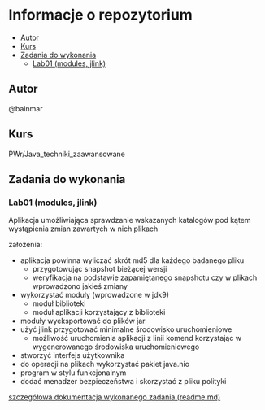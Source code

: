 # Informacje o repozytorium <!-- omit in toc -->

- [Autor](#autor)
- [Kurs](#kurs)
- [Zadania do wykonania](#zadania-do-wykonania)
  - [Lab01 (modules, jlink)](#lab01-modules-jlink)

## Autor

@bainmar

## Kurs

PWr/Java_techniki_zaawansowane

## Zadania do wykonania

### Lab01 (modules, jlink)

Aplikacja umożliwiająca sprawdzanie wskazanych katalogów pod kątem wystąpienia zmian zawartych w nich plikach

założenia:

- aplikacja powinna wyliczać skrót md5 dla każdego badanego pliku
  - przygotowując snapshot bieżącej wersji
  - weryfikacja na podstawie zapamiętanego snapshotu czy w plikach wprowadzono jakieś zmiany
- wykorzystać moduły (wprowadzone w jdk9)
  - moduł biblioteki
  - moduł aplikacji korzystający z biblioteki
- moduły wyeksportować do plików jar
- użyć jlink przygotować minimalne środowisko uruchomieniowe
  - możliwość uruchomienia aplikacji z linii komend korzystając w wygenerowanego środowiska uruchomieniowego
- stworzyć interfejs użytkownika
- do operacji na plikach wykorzystać pakiet java.nio
- program w stylu funkcjonalnym
- dodać menadzer bezpieczeństwa i skorzystać z pliku polityki

[szczegółowa dokumentacja wykonanego zadania (readme.md)](lab01_modules_jlink/readme.md)
